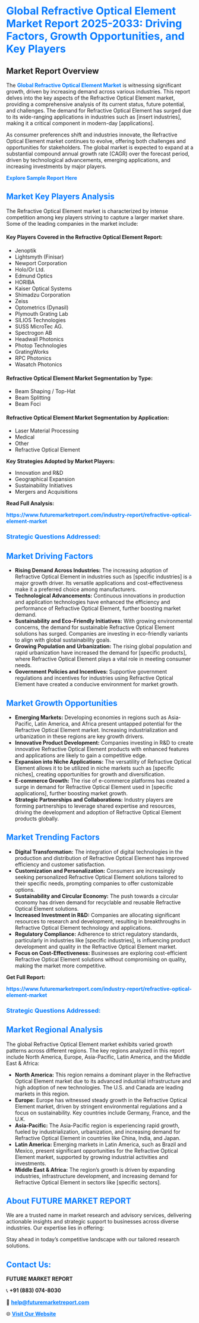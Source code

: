 <h1 style="color: #007BFF;">Global Refractive Optical Element Market Report 2025-2033: Driving Factors, Growth Opportunities, and Key Players</h1>

<section id="overview">
<h2>Market Report Overview</h2>
<p>The <a href="https://www.futuremarketreport.com/industry-report/refractive-optical-element-market" style="color: #007BFF; text-decoration: none;"><strong>Global Refractive Optical Element Market</strong></a> is witnessing significant growth, driven by increasing demand across various industries. This report delves into the key aspects of the Refractive Optical Element market, providing a comprehensive analysis of its current status, future potential, and challenges. The demand for Refractive Optical Element has surged due to its wide-ranging applications in industries such as [insert industries], making it a critical component in modern-day [applications].</p>
<p>As consumer preferences shift and industries innovate, the Refractive Optical Element market continues to evolve, offering both challenges and opportunities for stakeholders. The global market is expected to expand at a substantial compound annual growth rate (CAGR) over the forecast period, driven by technological advancements, emerging applications, and increasing investments by major players.</p>
</section>

<section id="overview">
<p><a href="https://www.futuremarketreport.com/request-sample/reportId=128370" style="color: #007BFF; text-decoration: none;"><strong>Explore Sample Report Here</strong></a></p>
</section>

<section id="key-players">
<h2 style="color: #007BFF;">Market Key Players Analysis</h2>
<p>The Refractive Optical Element market is characterized by intense competition among key players striving to capture a larger market share. Some of the leading companies in the market include:</p>
<h4>Key Players Covered in the Refractive Optical Element Report:</h4>
<ul><li>Jenoptik</li><li>Lightsmyth (Finisar)</li><li>Newport Corporation</li><li>Holo/Or Ltd.</li><li>Edmund Optics</li><li>HORIBA</li><li>Kaiser Optical Systems</li><li>Shimadzu Corporation</li><li>Zeiss</li><li>Optometrics (Dynasil)</li><li>Plymouth Grating Lab</li><li>SILIOS Technologies</li><li>SUSS MicroTec AG.</li><li>Spectrogon AB</li><li>Headwall Photonics</li><li>Photop Technologies</li><li>GratingWorks</li><li>RPC Photonics</li><li>Wasatch Photonics</li></ul>
<h4>Refractive Optical Element Market Segmentation by Type:</h4>
<ul><li>Beam Shaping / Top-Hat</li><li>Beam Splitting</li><li>Beam Foci</li></ul>

<h4>Refractive Optical Element Market Segmentation by Application:</h4>
<ul><li>Laser Material Processing</li><li>Medical</li><li>Other</li><li>Refractive Optical Element</li></ul>
<p><strong>Key Strategies Adopted by Market Players:</strong></p>
<ul>
<li>Innovation and R&D</li>
<li>Geographical Expansion</li>
<li>Sustainability Initiatives</li>
<li>Mergers and Acquisitions</li>
</ul>
</section>

<section>
<p><strong>Read Full Analysis: </strong></p><a href="https://www.futuremarketreport.com/industry-report/refractive-optical-element-market" style="color: #007BFF; text-decoration: none;"><strong>https://www.futuremarketreport.com/industry-report/refractive-optical-element-market</strong></a>
<h3 style="color: #007BFF;">Strategic Questions Addressed:</h3>
</section>

<section id="driving-factors">
<h2 style="color: #007BFF;">Market Driving Factors</h2>
<ul>
<li><strong>Rising Demand Across Industries:</strong> The increasing adoption of Refractive Optical Element in industries such as [specific industries] is a major growth driver. Its versatile applications and cost-effectiveness make it a preferred choice among manufacturers.</li>
<li><strong>Technological Advancements:</strong> Continuous innovations in production and application technologies have enhanced the efficiency and performance of Refractive Optical Element, further boosting market demand.</li>
<li><strong>Sustainability and Eco-Friendly Initiatives:</strong> With growing environmental concerns, the demand for sustainable Refractive Optical Element solutions has surged. Companies are investing in eco-friendly variants to align with global sustainability goals.</li>
<li><strong>Growing Population and Urbanization:</strong> The rising global population and rapid urbanization have increased the demand for [specific products], where Refractive Optical Element plays a vital role in meeting consumer needs.</li>
<li><strong>Government Policies and Incentives:</strong> Supportive government regulations and incentives for industries using Refractive Optical Element have created a conducive environment for market growth.</li>
</ul>
</section>

<section id="growth-opportunities">
<h2 style="color: #007BFF;">Market Growth Opportunities</h2>
<ul>
<li><strong>Emerging Markets:</strong> Developing economies in regions such as Asia-Pacific, Latin America, and Africa present untapped potential for the Refractive Optical Element market. Increasing industrialization and urbanization in these regions are key growth drivers.</li>
<li><strong>Innovative Product Development:</strong> Companies investing in R&D to create innovative Refractive Optical Element products with enhanced features and applications are likely to gain a competitive edge.</li>
<li><strong>Expansion into Niche Applications:</strong> The versatility of Refractive Optical Element allows it to be utilized in niche markets such as [specific niches], creating opportunities for growth and diversification.</li>
<li><strong>E-commerce Growth:</strong> The rise of e-commerce platforms has created a surge in demand for Refractive Optical Element used in [specific applications], further boosting market growth.</li>
<li><strong>Strategic Partnerships and Collaborations:</strong> Industry players are forming partnerships to leverage shared expertise and resources, driving the development and adoption of Refractive Optical Element products globally.</li>
</ul>
</section>

<section id="trending-factors">
<h2 style="color: #007BFF;">Market Trending Factors</h2>
<ul>
<li><strong>Digital Transformation:</strong> The integration of digital technologies in the production and distribution of Refractive Optical Element has improved efficiency and customer satisfaction.</li>
<li><strong>Customization and Personalization:</strong> Consumers are increasingly seeking personalized Refractive Optical Element solutions tailored to their specific needs, prompting companies to offer customizable options.</li>
<li><strong>Sustainability and Circular Economy:</strong> The push towards a circular economy has driven demand for recyclable and reusable Refractive Optical Element solutions.</li>
<li><strong>Increased Investment in R&D:</strong> Companies are allocating significant resources to research and development, resulting in breakthroughs in Refractive Optical Element technology and applications.</li>
<li><strong>Regulatory Compliance:</strong> Adherence to strict regulatory standards, particularly in industries like [specific industries], is influencing product development and quality in the Refractive Optical Element market.</li>
<li><strong>Focus on Cost-Effectiveness:</strong> Businesses are exploring cost-efficient Refractive Optical Element solutions without compromising on quality, making the market more competitive.</li>
</ul>
</section>

<section>
<p><strong>Get Full Report: </strong></p><a href="https://www.futuremarketreport.com/industry-report/refractive-optical-element-market" style="color: #007BFF; text-decoration: none;"><strong>https://www.futuremarketreport.com/industry-report/refractive-optical-element-market</strong></a>
<h3 style="color: #007BFF;">Strategic Questions Addressed:</h3>
</section>


<section id="regional-analysis">
<h2 style="color: #007BFF;">Market Regional Analysis</h2>
<p>The global Refractive Optical Element market exhibits varied growth patterns across different regions. The key regions analyzed in this report include North America, Europe, Asia-Pacific, Latin America, and the Middle East & Africa:</p>
<ul>
<li><strong>North America:</strong> This region remains a dominant player in the Refractive Optical Element market due to its advanced industrial infrastructure and high adoption of new technologies. The U.S. and Canada are leading markets in this region.</li>
<li><strong>Europe:</strong> Europe has witnessed steady growth in the Refractive Optical Element market, driven by stringent environmental regulations and a focus on sustainability. Key countries include Germany, France, and the U.K.</li>
<li><strong>Asia-Pacific:</strong> The Asia-Pacific region is experiencing rapid growth, fueled by industrialization, urbanization, and increasing demand for Refractive Optical Element in countries like China, India, and Japan.</li>
<li><strong>Latin America:</strong> Emerging markets in Latin America, such as Brazil and Mexico, present significant opportunities for the Refractive Optical Element market, supported by growing industrial activities and investments.</li>
<li><strong>Middle East & Africa:</strong> The region’s growth is driven by expanding industries, infrastructure development, and increasing demand for Refractive Optical Element in sectors like [specific sectors].</li>
</ul>
</section>

<footer>
<h2 style="color: #007BFF;">About FUTURE MARKET REPORT</h2>
<p>We are a trusted name in market research and advisory services, delivering actionable insights and strategic support to businesses across diverse industries. Our expertise lies in offering:</p>

<p>Stay ahead in today’s competitive landscape with our tailored research solutions.</p>

<h2 style="color: #007BFF;">Contact Us:</h2>
<p><strong>FUTURE MARKET REPORT</strong></p>
<p>📞 <strong>+91 (883) 074-8030</strong></p>
<p>📧 <strong><a href="mailto:help@futuremarketreport.com" style="color: #007BFF;">help@futuremarketreport.com</a></strong></p>
<p>🌐 <strong><a href="https://www.futuremarketreport.com/" style="color: #007BFF;">Visit Our Website</a></strong></p>
</footer>